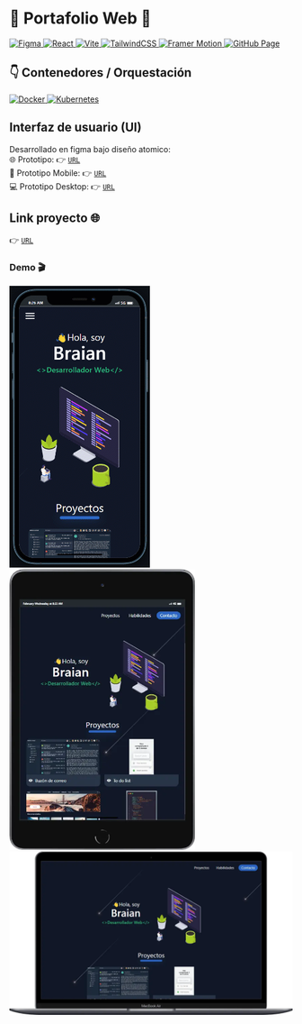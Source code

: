 # 💼 Portafolio Web 📱
<p>
  <a href="https://www.figma.com/" target="_blank">
    <img
      src="https://img.shields.io/badge/-gray?style=flat&logo=figma&logoColor=white&label=Figma&labelColor=ff6c37"
      alt="Figma"
    />
  </a>
  <a href="https://reactjs.org/" target="_blank">
    <img
      src="https://img.shields.io/badge/-v18.2.0-gray?style=flat&logo=react&label=React&labelColor=20232a"
      alt="React"
    />
  </a>
  <a href="https://vitejs.dev/" target="_blank">
    <img
      src="https://img.shields.io/badge/v4.0.0-gray?style=flat&logo=vite&logoColor=white&label=Vite&labelColor=646cff"
      alt="Vite"
    />
  </a>
  <a href="https://tailwindcss.com/" target="_blank">
    <img
      src="https://img.shields.io/badge/v3.2.4-gray?style=flat&logo=tailwindcss&logoColor=white&label=TailwindCSS&labelColor=06b6d4"
      alt="TailwindCSS"
    />
  </a>
  <a href="https://www.framer.com/motion/" target="_blank">
    <img
      src="https://img.shields.io/badge/v8.5.0-gray?style=flat&logo=framer&logoColor=white&label=Framer Motion&labelColor=1a1a1a"
      alt="Framer Motion"
    />
  </a>
  <a href="https://pages.github.com/" target="_blank">
    <img
      src="https://img.shields.io/badge/-v4.0.0-gray?style=flat&logo=github&label=gh-pages&labelColor=161b22"
      alt="GitHub Page"
    />
  </a>
</p>

## 👇 Contenedores / Orquestación
<a href="README.docker.md">
  <img
    src="https://img.shields.io/badge/Docker-086dd7?style=for-the-badge&logoColor=white&logo=docker"
    alt="Docker"
  />
</a>
<a href="README.k8s.md">
  <img
    src="https://img.shields.io/badge/kubernetes-326DE6?style=for-the-badge&logoColor=white&logo=kubernetes"
    alt="Kubernetes"
  />
</a>

## Interfaz de usuario (UI) 
Desarrollado en figma bajo diseño atomico:  
🌐 Prototipo: 👉 [`URL`](https://www.figma.com/community/file/1202589711092010403)  
📱 Prototipo Mobile: 👉 [`URL`](https://www.figma.com/proto/npBr1CTsA8zQma2iwPEzA6/Portafolio?node-id=117%3A988&scaling=scale-down&page-id=46%3A522&starting-point-node-id=117%3A988)  
💻 Prototipo Desktop: 👉 [`URL`](https://www.figma.com/proto/npBr1CTsA8zQma2iwPEzA6/Portafolio?node-id=161%3A2421&scaling=scale-down&page-id=150%3A1867&starting-point-node-id=161%3A2421)  


## Link proyecto 🌐
👉 [`URL`](https://portafolio-testing.bgma.tech/)

### Demo 🎬
<img width="250" src="./demo/portafolioMobile.gif"/>  
<img width="330" src="./demo/tablet.webp"/>  
<img width="600" src="./demo/desktop.webp"/>  
